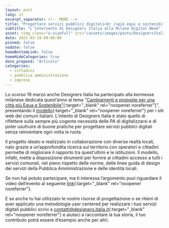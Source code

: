```yaml
---
layout: post
lang: it
excerpt_separator: <!-- MORE -->
title: "Progettare servizi pubblici digitali<br />più equi e sostenibili"
subtitle: "L’intervento di Designers Italia alla Milano Digital Week"
asset: <img class="u-sizeFull" src="/assets/images/posts/DesignersItaliaMilanoDesignWeek-2021.jpg" alt="Banner promozionale Progettare servizi pubblici più equi e sostenibili" />
date: 2021-03-19 09:00:00
pinned: false
nodate: false
homeBottomLink: false
homeHideCategories: true
date_prepend: "Articolo"
categories:
  - cittadini
  - pubblica amministrazione
  - imprese
---
```


<!-- MORE -->

Lo scorso 19 marzo anche Designers Italia ha partecipato alla kermesse milanese dedicata quest’anno al tema "[Cambiamenti e proposte per una città più Equa e Sostenibile”](https://www.milanodigitalweek.com/){:target="_blank" rel="noopener noreferrer"}", presentando il [modello](https://designers.italia.it/kit/comuni/){:target="_blank" rel="noopener noreferrer"} per i siti web dei comuni italiani. L’intento di Designers Italia è stato quello di riflettere sulla sempre più cogente necessità delle PA di digitalizzarsi e di poter usufruire di buone pratiche per progettare servizi pubblici digitali senza reinventare ogni volta la ruota.

Il progetto ideato e realizzato in collaborazione con diverse realtà locali, nato grazie a un’approfondita ricerca sul territorio con operatori e cittadini permette di migliorare il rapporto tra quest’ultimi e le istituzioni. Il modello, infatti, mette a disposizione strumenti per fornire ai cittadini accesso a tutti i servizi comunali, nel pieno rispetto delle norme, delle linee guida di design dei servizi della Pubblica Amministrazione e delle identità locali.

Se non hai potuto partecipare, ma ti interessa l’argomento puoi riguardare il video dell’evento al seguente [link](https://www.youtube.com/watch?v=DlLTpVBCX8k){:target="_blank" rel="noopener noreferrer"}.

E se anche tu hai utilizzato le nostre risorse di progettazione o se ritieni di aver applicato una metodologia user centered per realizzare i tuoi servizi digitali pubblici scrivi a [contatti@designers.italia.it](mailto:contatti@designers.italia.it){:target="_blank" rel="noopener noreferrer"} e aiutaci a raccontare la tua storia, il tuo contributo potrà essere d’esempio anche per altri.

